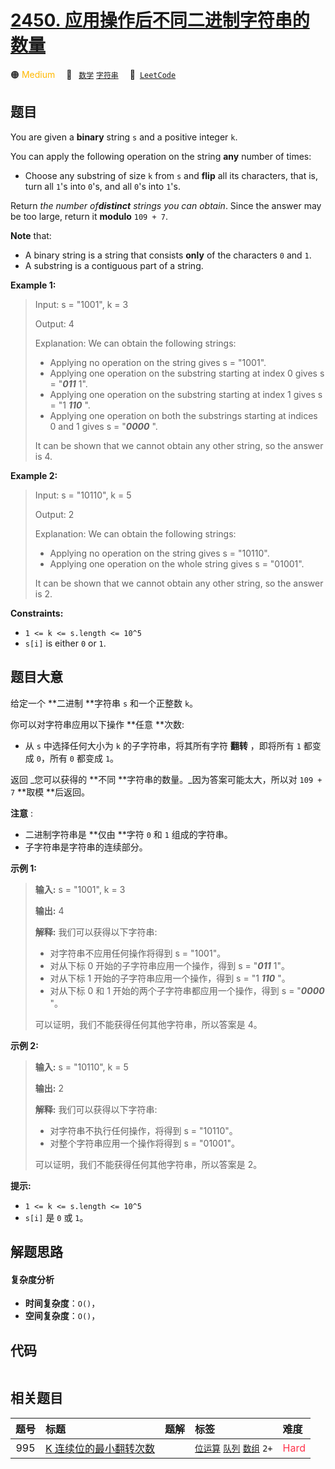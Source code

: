 # [2450. 应用操作后不同二进制字符串的数量](https://leetcode.com/problems/number-of-distinct-binary-strings-after-applying-operations)

🟠 <font color=#ffb800>Medium</font>&emsp; 🔖&ensp; [`数学`](/tag/math.md) [`字符串`](/tag/string.md)&emsp; 🔗&ensp;[`LeetCode`](https://leetcode.com/problems/number-of-distinct-binary-strings-after-applying-operations)

## 题目

You are given a **binary** string `s` and a positive integer `k`.

You can apply the following operation on the string **any** number of times:

  * Choose any substring of size `k` from `s` and **flip** all its characters, that is, turn all `1`'s into `0`'s, and all `0`'s into `1`'s.

Return _the number of**distinct** strings you can obtain_. Since the answer
may be too large, return it **modulo** `109 + 7`.

**Note** that:

  * A binary string is a string that consists **only** of the characters `0` and `1`.
  * A substring is a contiguous part of a string.



**Example 1:**

> Input: s = "1001", k = 3
> 
> Output: 4
> 
> Explanation: We can obtain the following strings:
> - Applying no operation on the string gives s = "1001".
> - Applying one operation on the substring starting at index 0 gives s = "_**011**_ 1".
> - Applying one operation on the substring starting at index 1 gives s = "1 _**110**_ ".
> - Applying one operation on both the substrings starting at indices 0 and 1 gives s = "_**0000**_ ".
> 
> It can be shown that we cannot obtain any other string, so the answer is 4.

**Example 2:**

> Input: s = "10110", k = 5
> 
> Output: 2
> 
> Explanation: We can obtain the following strings:
> - Applying no operation on the string gives s = "10110".
> - Applying one operation on the whole string gives s = "01001".
> 
> It can be shown that we cannot obtain any other string, so the answer is 2.

**Constraints:**

  * `1 <= k <= s.length <= 10^5`
  * `s[i]` is either `0` or `1`.


## 题目大意

给定一个 **二进制  **字符串 `s` 和一个正整数 `k`。

你可以对字符串应用以下操作 **任意  **次数:

  * 从 `s` 中选择任何大小为 `k` 的子字符串，将其所有字符 **翻转** ，即将所有 `1` 都变成 `0`，所有 `0` 都变成 `1`。

返回 _您可以获得的  **不同  **字符串的数量。_因为答案可能太大，所以对 `109 + 7` **取模  **后返回。

**注意** :

  * 二进制字符串是 **仅由  **字符 `0` 和 `1` 组成的字符串。
  * 子字符串是字符串的连续部分。



**示例 1:**

> 
> 
> 
> 
> 
> **输入:** s = "1001", k = 3
> 
> **输出:** 4
> 
> **解释:** 我们可以获得以下字符串:
> - 对字符串不应用任何操作将得到 s = "1001"。
> - 对从下标 0 开始的子字符串应用一个操作，得到 s = "_**011**_ 1"。
> - 对从下标 1 开始的子字符串应用一个操作，得到 s = "1 _**110**_ "。
> - 对从下标 0 和 1 开始的两个子字符串都应用一个操作，得到 s = "_**0000**_ "。
> 
> 可以证明，我们不能获得任何其他字符串，所以答案是 4。

**示例 2:**

> 
> 
> 
> 
> 
> **输入:** s = "10110", k = 5
> 
> **输出:** 2
> 
> **解释:** 我们可以获得以下字符串:
> - 对字符串不执行任何操作，将得到 s = "10110"。
> - 对整个字符串应用一个操作将得到 s = "01001"。
> 
> 可以证明，我们不能获得任何其他字符串，所以答案是 2。
> 
> 



**提示:**

  * `1 <= k <= s.length <= 10^5`
  * `s[i]` 是 `0` 或 `1`。


## 解题思路

#### 复杂度分析

- **时间复杂度**：`O()`，
- **空间复杂度**：`O()`，

## 代码

```javascript

```

## 相关题目

<!-- prettier-ignore -->
| 题号 | 标题 | 题解 | 标签 | 难度 |
| :------: | :------ | :------: | :------ | :------ |
| 995 | [K 连续位的最小翻转次数](https://leetcode.com/problems/minimum-number-of-k-consecutive-bit-flips) |  |  [`位运算`](/tag/bit-manipulation.md) [`队列`](/tag/queue.md) [`数组`](/tag/array.md) `2+` | <font color=#ff334b>Hard</font> |